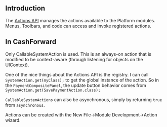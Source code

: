 ## Introduction ##

The [Actions API](http://bits.netbeans.org/dev/javadoc/index.html) manages the actions available to the Platform modules. Menus, Toolbars, and code can access and invoke registered actions.

## In CashForward ##

Only CallableSystemAction is used. This is an always-on action that is modified to be context-aware (through listening for objects on the UIContext).

One of the nice things about the Actions API is the registry.  I can call
`SystemAction.get(myClass);` to get the global instance of the action. So in the `PaymentCompositePanel`, the update button behavior comes from `SystemAction.get(SavePaymentAction.class);`

`CallableSystemActions` can also be asynchronous, simply by returning `true` from `asynchronous`.

Actions can be created with the New File->Module Development->Action wizard.